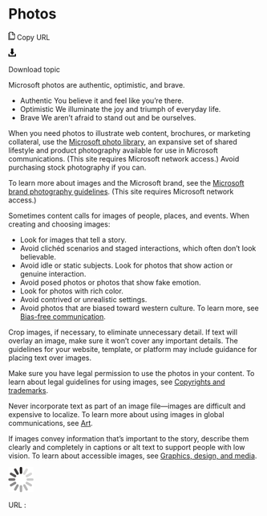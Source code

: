 ﻿# Photos

![Copy URL](media/photos/Copy.png)
Copy URL

![Download](media/photos/Download.png)

Download topic

Microsoft photos are authentic, optimistic, and brave.

  - Authentic You believe it and feel like you’re there.
  - Optimistic We illuminate the joy and triumph of everyday life.
  - Brave We aren’t afraid to stand out and be ourselves.

When you need photos to illustrate web content, brochures, or marketing collateral, use the [Microsoft photo library](https://microsoft.sharepoint.com/teams/BrandCentral/Search/pages/BCPhotographyResults.aspx), an expansive set of shared lifestyle and product photography available for use in Microsoft communications. (This site requires Microsoft network access.) Avoid purchasing stock photography if you can. 

To learn more about images and the Microsoft brand, see the [Microsoft brand photography guidelines](https://microsoft.sharepoint.com/teams/BrandCentral/Pages/The-Microsoft-brand-Core-elements-Photography.aspx "Photography guidelines on Brand Central"). (This site requires Microsoft network access.)

Sometimes content calls for images of people, places, and events. When creating and choosing images:

  - Look for images that tell a story.
  - Avoid clichéd scenarios and staged interactions, which often don’t look believable. 
  - Avoid idle or static subjects. Look for photos that show action or genuine interaction. 
  - Avoid posed photos or photos that show fake emotion. 
  - Look for photos with rich color. 
  - Avoid contrived or unrealistic settings. 
  - Avoid photos that are biased toward western culture. To learn more, see [Bias-free communication](https://worldready.cloudapp.net/Styleguide/Read?id=2700&topicid=26708).

Crop images, if necessary,
to eliminate unnecessary detail. If text will overlay an image,
make sure it won’t cover any important details. The guidelines for
your website, template, or platform may include guidance
for placing text over images. 

Make sure you have legal permission to use the photos in your content. To learn about legal guidelines for using images, see [Copyrights and trademarks](https://worldready.cloudapp.net/Styleguide/Read?id=2700&topicid=26696).

Never incorporate text as
part of an image file—images are difficult and expensive to
localize. To learn more about using images in global communications,
see [Art](https://worldready.cloudapp.net/Styleguide/Read?id=2700&topicid=26910).

If images convey information
that’s important to the story, describe them clearly and
completely in captions or alt text to support people with low
vision. To learn about accessible images, see [Graphics, design, and media](https://worldready.cloudapp.net/Styleguide/Read?id=2700&topicid=26700).

![In progress](media/photos/activity-large.gif)

URL :
